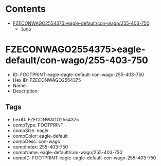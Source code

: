 



Contents
========

* [FZECONWAGO2554375>eagle-default/con-wago/255-403-750](#fzeconwago2554375eagle-defaultcon-wago255-403-750)
	* [Tags](#tags)

# FZECONWAGO2554375>eagle-default/con-wago/255-403-750

- ID: FOOTPRINT-eagle-eagle-default-con-wago-255-403-750
- Hex ID: FZECONWAGO2554375
- Name: 
- Description: 

## Tags

- hexID: FZECONWAGO2554375
- oompType: FOOTPRINT
- oompSize: eagle
- oompColor: eagle-default
- oompDesc: con-wago
- oompIndex: 255-403-750
- oompName: eagle-default/con-wago/255-403-750
- oompID: FOOTPRINT-eagle-eagle-default-con-wago-255-403-750
